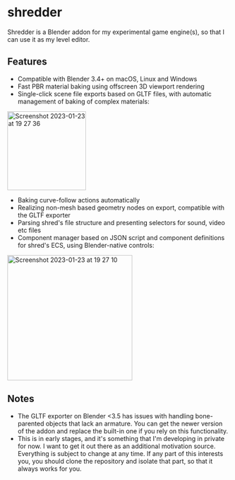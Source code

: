 # shredder

Shredder is a Blender addon for my experimental game engine(s), so that I can use it as my level editor.

## Features
- Compatible with Blender 3.4+ on macOS, Linux and Windows
- Fast PBR material baking using offscreen 3D viewport rendering
- Single-click scene file exports based on GLTF files, with automatic management of baking of complex materials:
<img width="178" alt="Screenshot 2023-01-23 at 19 27 36" src="https://user-images.githubusercontent.com/69399262/214118568-878fb3e0-f040-47cb-a438-88c5bac0d67d.png">


- Baking curve-follow actions automatically
- Realizing non-mesh based geometry nodes on export, compatible with the GLTF exporter
- Parsing shred's file structure and presenting selectors for sound, video etc files
- Component manager based on JSON script and component definitions for shred's ECS, using Blender-native controls:
<img width="283" alt="Screenshot 2023-01-23 at 19 27 10" src="https://user-images.githubusercontent.com/69399262/214118454-5e9c63e4-0226-46c6-882e-ba8e989300ec.png">

## Notes
- The GLTF exporter on Blender <3.5 has issues with handling bone-parented objects that lack an armature. You can get the newer version of the addon and replace the built-in one if you rely on this functionality.
- This is in early stages, and it's something that I'm developing in private for now. I want to get it out there as an additional motivation source. Everything is subject to change at any time. If any part of this interests you, you should clone the repository and isolate that part, so that it always works for you.
